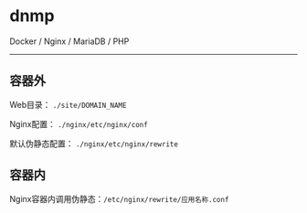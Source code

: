 # dnmp
Docker / Nginx / MariaDB / PHP

-----
## 容器外

Web目录： `./site/DOMAIN_NAME`

Nginx配置： `./nginx/etc/nginx/conf`

默认伪静态配置： `./nginx/etc/nginx/rewrite`

## 容器内

Nginx容器内调用伪静态：`/etc/nginx/rewrite/应用名称.conf`